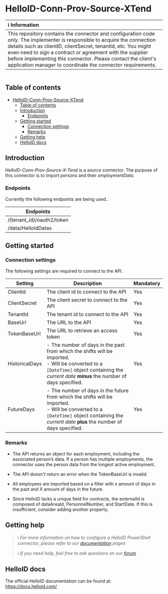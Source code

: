 
# HelloID-Conn-Prov-Source-XTend


| :information_source: Information                                                                                                                                                                                                                                                                                                                                                       |
| :------------------------------------------------------------------------------------------------------------------------------------------------------------------------------------------------------------------------------------------------------------------------------------------------------------------------------------------------------------------------------------- |
| This repository contains the connector and configuration code only. The implementer is responsible to acquire the connection details such as clientID, clientSecret, tenantId, etc. You might even need to sign a contract or agreement with the supplier before implementing this connector. Please contact the client's application manager to coordinate the connector requirements. |

<p align="center">
  <img src="">
</p>

## Table of contents

- [HelloID-Conn-Prov-Source-XTend](#helloid-conn-prov-source-xtend)
  - [Table of contents](#table-of-contents)
  - [Introduction](#introduction)
    - [Endpoints](#endpoints)
  - [Getting started](#getting-started)
    - [Connection settings](#connection-settings)
    - [Remarks](#remarks)
  - [Getting help](#getting-help)
  - [HelloID docs](#helloid-docs)

## Introduction

_HelloID-Conn-Prov-Source-X-Tend_ is a _source_ connector. The purpose of this connector is to import _persons_ and their _employmentData_.

### Endpoints

Currently the following endpoints are being used..

| Endpoints                    |
| ---------------------------- |
| /{tenant_id}/oauth2/token    |
| /data/HelloIdDatas           |

## Getting started

### Connection settings

The following settings are required to connect to the API.

| Setting    | Description                                                                            | Mandatory |
| ---------- | -------------------------------------------------------------------------------------- | --------- |
| ClientId     | The client id to connect to the API                                                       | Yes       |
| ClientSecret     | The client secret to connect to the API                                                       | Yes       |
| TenantId    | The tenant id to connect to the API                                                                     | Yes       |
| BaseUrl    | The URL to the API                                                                     | Yes       |
| TokenBaseUrl    | The URL to retrieve an access token                                                                    | Yes       |
| HistoricalDays | - The number of days in the past from which the shifts will be imported.<br> - Will be converted to a `[DateTime]` object containing the _current date_ __minus__ the number of days specified. | Yes       |
| FutureDays | - The number of days in the future from which the shifts will be imported.<br> - Will be converted to a `[DateTime]` object containing the _current date_ __plus__ the number of days specified. | Yes       |

### Remarks
- The API returns an object for each employment, including the associated person’s data. If a person has multiple employments, the connector uses the person data from the longest active employment.

- The API doesn't return an error when the TokenBaseUrl is invalid.

- All employees are imported based on a filter with x amount of days in the past and X amount of days in the future.

- Since HelloID lacks a unique field for contracts, the externalId is composed of dataAreaId, PersonnelNumber, and StartDate. If this is insufficient, consider adding another property.

## Getting help

> ℹ️ _For more information on how to configure a HelloID PowerShell connector, please refer to our [documentation](https://docs.helloid.com/hc/en-us/articles/360012557600-Configure-a-custom-PowerShell-source-system) pages_

> ℹ️ _If you need help, feel free to ask questions on our [forum](https://forum.helloid.com/forum/helloid-connectors/provisioning/5349-helloid-conn-prov-source-x-tend)_

## HelloID docs

The official HelloID documentation can be found at: https://docs.helloid.com/

